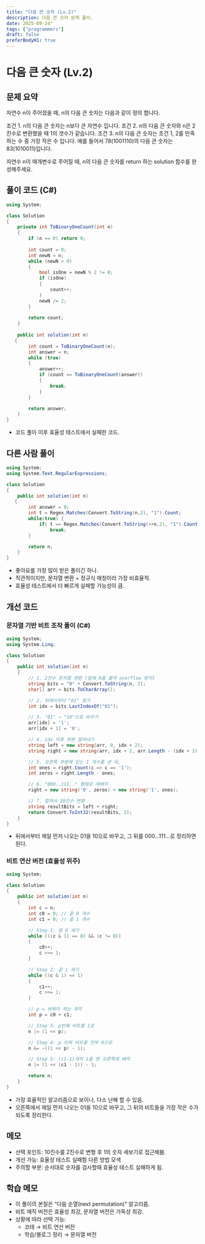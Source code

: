 ```yaml
---
title: "다음 큰 숫자 (Lv.2)"
description: 다음 큰 숫자 문제 풀이.
date: 2025-09-24"
tags: ["programmers"]
draft: false
preferBodyH1: true
---
```


# 다음 큰 숫자 (Lv.2)

## 문제 요약

자연수 n이 주어졌을 때, n의 다음 큰 숫자는 다음과 같이 정의 합니다.

조건 1. n의 다음 큰 숫자는 n보다 큰 자연수 입니다.
조건 2. n의 다음 큰 숫자와 n은 2진수로 변환했을 때 1의 갯수가 같습니다.
조건 3. n의 다음 큰 숫자는 조건 1, 2를 만족하는 수 중 가장 작은 수 입니다.
예를 들어서 78(1001110)의 다음 큰 숫자는 83(1010011)입니다.

자연수 n이 매개변수로 주어질 때, n의 다음 큰 숫자를 return 하는 solution 함수를 완성해주세요.


## 풀이 코드 (C#)

```csharp
using System;

class Solution 
{
    private int ToBinaryOneCount(int n)
    {
        if (n == 0) return 0;
        
        int count = 0;
        int newN = n;
        while (newN > 0)
        {
            bool isOne = newN % 2 != 0;
            if (isOne)
            {
                count++;
            }
            newN /= 2;
        }
        
        return count;
    }
    
    public int solution(int n) 
   {
        int count = ToBinaryOneCount(n);
        int answer = n;
        while (true)
        {
            answer++;
            if (count == ToBinaryOneCount(answer))
            {
                break;
            }
        }

        return answer;
    }
}
```

- 코드 풀이 이후 효율성 테스트에서 실패한 코드.


## 다른 사람 풀이

```csharp
using System;
using System.Text.RegularExpressions;

class Solution 
{
    public int solution(int n) 
   {
        int answer = 0;
        int t = Regex.Matches(Convert.ToString(n,2), "1").Count;
        while(true) {   
            if( t == Regex.Matches(Convert.ToString(++n,2), "1").Count )
                break;
        }

        return n;
    }
}
```

- 좋아요를 가장 많이 받은 풀이긴 하나.
- 직관적이지만, 문자열 변환 + 정규식 매칭이라 가장 비효율적.
- 효율성 테스트에서 더 빠르게 실패할 가능성이 큼.

## 개선 코드

### 문자열 기반 비트 조작 풀이 (C#)
```csharp
using System;
using System.Linq;

class Solution 
{
    public int solution(int n) 
    {
        // 1. 2진수 문자열 변환 (앞에 0을 붙여 overflow 방지)
        string bits = "0" + Convert.ToString(n, 2);
        char[] arr = bits.ToCharArray();

        // 2. 뒤에서부터 "01" 찾기
        int idx = bits.LastIndexOf("01");

        // 3. "01" → "10"으로 바꾸기
        arr[idx] = '1';
        arr[idx + 1] = '0';

        // 4. idx 이후 부분 잘라내기
        string left = new string(arr, 0, idx + 2);
        string right = new string(arr, idx + 2, arr.Length - (idx + 2));

        // 5. 오른쪽 부분에 있는 1 개수를 센 뒤,
        int ones = right.Count(c => c == '1');
        int zeros = right.Length - ones;

        // 6. "000..111.." 형태로 재배치
        right = new string('0', zeros) + new string('1', ones);

        // 7. 합쳐서 10진수 변환
        string resultBits = left + right;
        return Convert.ToInt32(resultBits, 2);
    }
}
```

- 뒤에서부터 제일 먼저 나오는 01을 10으로 바꾸고, 그 뒤를 000...111...로 정리하면 된다.

### 비트 연산 버전 (효율성 위주)

```csharp
using System;

class Solution 
{
    public int solution(int n) 
    {
        int c = n;
        int c0 = 0; // 끝 0 개수
        int c1 = 0; // 끝 1 개수

        // Step 1: 끝 0 세기
        while (((c & 1) == 0) && (c != 0))
        {
            c0++;
            c >>= 1;
        }

        // Step 2: 끝 1 세기
        while ((c & 1) == 1)
        {
            c1++;
            c >>= 1;
        }

        // p = 바꿔야 하는 위치
        int p = c0 + c1;

        // Step 3: p번째 비트를 1로
        n |= (1 << p);

        // Step 4: p 이하 비트를 전부 0으로
        n &= ~((1 << p) - 1);

        // Step 5: (c1-1)개의 1을 맨 오른쪽에 배치
        n |= (1 << (c1 - 1)) - 1;

        return n;
    }
}
```

- 가장 효율적인 알고리즘으로 보이나, 다소 난해 할 수 있음.
- 오른쪽에서 제일 먼저 나오는 01을 10으로 바꾸고, 그 뒤의 비트들을 가장 작은 수가 되도록 정리한다.

## 메모

- 선택 포인트: 10진수를 2진수로 변형 후 1의 숫자 세보기로 접근해봄.
- 개선 가능: 효율성 테스트 실패함 다른 방법 모색
- 주의할 부분: 순서대로 숫자를 검사할때 효율성 테스트 실패하게 됨.

## 학습 메모

- 이 풀이의 본질은 “다음 순열(next permutation)” 알고리즘.
- 비트 매직 버전은 효율성 최강, 문자열 버전은 가독성 최강.
- 상황에 따라 선택 가능:
  - 코테 → 비트 연산 버전
  - 학습/블로그 정리 → 문자열 버전